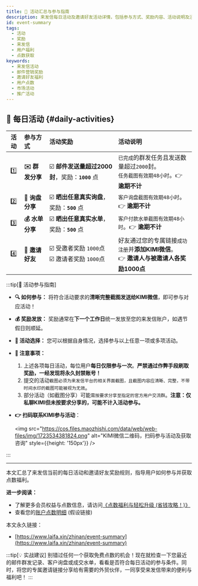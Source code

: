 ```yaml
---
title: 🎉 活动汇总与参与指南
description: 来发信每日活动及邀请好友活动详情，包括参与方式、奖励内容、活动说明及注意事项。了解如何通过分享群发、询盘、水单或邀请好友获得点数奖励。
id: event-summary
tags:
  - 活动
  - 奖励
  - 来发信
  - 用户福利
  - 点数获取
keywords:
  - 来发信活动
  - 邮件营销奖励
  - 邀请好友福利
  - 用户点数
  - 市场活动
  - 推广活动
---
```


## 🎉 每日活动 {#daily-activities}

| 活动 | 参与方式        | 活动奖励                                            | 活动说明                                                                                   |
| :--: | :-------------- | :-------------------------------------------------- | :----------------------------------------------------------------------------------------- |
|  1️⃣  | **✉️ 群发分享** | ☑️ **邮件发送量超过2000封**，奖励：**`1000`** 点    | `已完成`的群发任务且发送数量超过`2000`封。<br/>`任务截图有效期48小时`。👉 **逾期不计**     |
|  2️⃣  | **🔄 询盘分享** | ☑️ **晒出任意真实询盘**，奖励：**`500`** 点         | `客户询盘截图有效期48小时`。👉 **逾期不计**                                                |
|  3️⃣  | **💰 水单分享** | ☑️ **晒出任意真实水单**，奖励：**`500`** 点         | `客户付款水单截图有效期48小时`。👉 **逾期不计**                                            |
|  4️⃣  | **👥 邀请好友** | ☑️ 受邀者奖励 `1000`点 <br/> ☑️ 邀请者奖励 `1000`点 | 好友通过您的专属链接`成功注册`并**添加KIMI微信**。<br/>👉 **邀请人与被邀请人各奖励1000点** |

:::tip[🎉 活动参与指南]

- **🔍 如何参与：** 将符合活动要求的**清晰完整截图发送给KIMI微信**，即可参与对应活动！
- **💰 奖励发放：** 奖励通常在**下一个工作日**统一发放至您的来发信账户，如遇节假日则顺延。
- **🎯 活动选择：** 您可以根据自身情况，选择参与以上任意一项或多项活动。
- **🚫 注意事项：**
  1.  上述各项每日活动，每位用户**每日仅限参与一次**。**严禁通过作弊手段刷取奖励，一经发现将永久封禁账号！**
  2.  提交的活动`截图必须为来发信平台的相关界面截图，且截图内容应清晰、完整，不带时间水印的截图可能被视为无效`。
  3.  部分活动（如截图分享）可能`需按要求分享至指定的官方用户交流群`。**注意：仅私聊KIMI但未按要求分享的，可能不计入活动参与。**
- **👉 扫码联系KIMI参与活动**：

  <img src="https://cos.files.maozhishi.com/data/web/web-files/img/1723534381824.png" alt="KIMI微信二维码，扫码参与活动及获取咨询" style={{height: '150px'}} />

:::

---

本文汇总了来发信当前的每日活动和邀请好友奖励规则，指导用户如何参与并获取点数福利。

**进一步阅读：**

- 了解更多会员权益与点数信息，请访问[《点数福利与轻松升级 (省钱攻略！)》](./rights-comparison)
- 查看您的[账户点数明细](https://web.laifaxin.com/settings/points) (假设链接)

本文永久链接：

- [https://www.laifa.xin/zhinan/event-summary](https://www.laifa.xin/zhinan/event-summary)

:::tip[💡 实战建议]
别错过任何一个获取免费点数的机会！现在就检查一下您最近的邮件群发记录、客户询盘或成交水单，看看是否符合每日活动的参与条件。同时，将您的专属邀请链接分享给有需要的外贸伙伴，一同享受来发信带来的便利与福利吧！
:::
